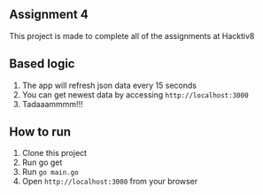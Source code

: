 ## Assignment 4
This project is made to complete all of the assignments at Hacktiv8

## Based logic
1. The app will refresh json data every 15 seconds
2. You can get newest data by accessing ```http://localhost:3000```
3. Tadaaammmm!!!

## How to run
1. Clone this project
2. Run go get
3. Run ```go main.go```
4. Open ```http://localhost:3000``` from your browser